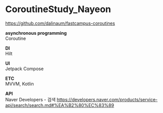 # CoroutineStudy_Nayeon

https://github.com/dalinaum/fastcampus-coroutines

**asynchronous programming**  
Coroutine

**DI**  
Hilt

**UI**  
Jetpack Compose

**ETC**  
MVVM, Kotlin

**API**  
Naver Developers - 검색
https://developers.naver.com/products/service-api/search/search.md#%EA%B2%80%EC%83%89
